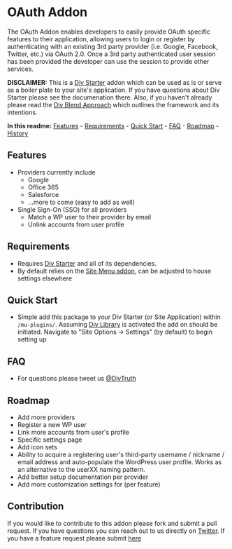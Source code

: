 OAuth Addon
========

The OAuth Addon enables developers to easily provide OAuth specific features to their application, allowing users to login or register by authenticating with an existing 3rd party provider (i.e. Google, Facebook, Twitter, etc.) via OAuth 2.0. Once a 3rd party authenticated user session has been provided the developer can use the session to provide other services.

**DISCLAIMER:** This is a [Div Starter](https://github.com/DivTruth/div-starter) addon which can be used as is or serve as a boiler plate to your site's application. If you have questions about Div Starter please see the documenation there. Also, if you haven't already please read the [Div Blend Approach](http://divblend.com/div-blend/) which outlines the framework and its intentions.

**In this readme:** [Features](#features) - [Requirements](#requirements) - [Quick Start](#quick-start) - [FAQ](#faq) - [Roadmap](#roadmap) - [History](#history)

Features
--------
* Providers currently include
   * Google
   * Office 365
   * Salesforce
   * ...more to come (easy to add as well)
* Single Sign-On (SSO) for all providers
   * Match a WP user to their provider by email
   * Unlink accounts from user profile

Requirements
------------
* Requires [Div Starter](https://github.com/DivTruth/div-starter) and all of its dependencies. 
* By default relies on the [Site Menu addon](https://github.com/DivTruth/site-menus-addon), can be adjusted to house settings elsewhere

Quick Start
-----------
* Simple add this package to your Div Starter (or Site Application) within `/mu-plugins/`. Assuming [Div Library](https://github.com/DivTruth/div-library) is activated the add on should be initiated. Navigate to "Site Options -> Settings" (by default) to begin setting up

FAQ
---
* For questions please tweet us [@DivTruth](https://twitter.com/DivTruth)

Roadmap
-------
* Add more providers
* Register a new WP user 
* Link more accounts from user's profile
* Specific settings page
* Add icon sets
* Ability to acquire a registering user's third-party username / nickname / email address and auto-populate the WordPress user profile. Works as an alternative to the userXX naming pattern.
* Add better setup documentation per provider
* Add more customization settings for (per feature)

Contribution
-------
If you would like to contribute to this addon please fork and submit a pull request. If you have questions you can reach out to us directly on [Twitter](https://twitter.com/DivTruth). If you have a feature request please submit [here](https://github.com/DivTruth/oauth-addon/issues)